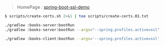 > HomePage : [spring-boot-ssl-demo](https://github.com/scottfrederick/spring-boot-ssl-demo)

```bash
$ scripts/create-certs.sh 2>&1 | tee scripts/create-certs.01.txt

./gradlew :books-server:bootRun
./gradlew :books-server:bootRun --args="--spring.profiles.active=ssl"

./gradlew :books-client:bootRun --args='--spring.profiles.active=ssl'
```